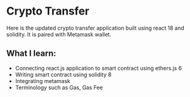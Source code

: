 # Crypto Transfer

Here is the updated crypto transfer application built using react 18 and solidity. It is paired with Metamask wallet.

## What I learn:

- Connecting react.js application to smart contract using ethers.js 6
- Writing smart contract using solidity 8
- Integrating metamask
- Terminology such as Gas, Gas Fee
